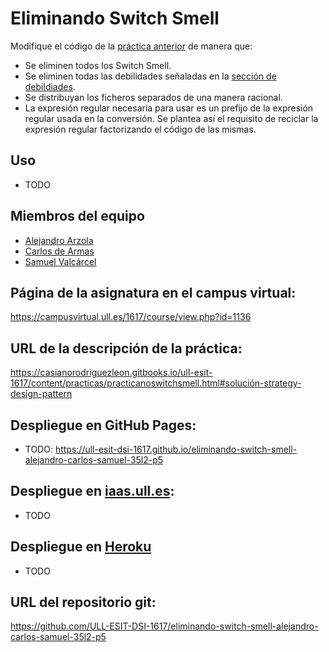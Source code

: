 # Eliminando Switch Smell

Modifique el código de la [práctica anterior](https://github.com/ULL-ESIT-DSI-1617/programacion-orientada-a-objetos-y-herencia-en-javascript-alejandro-carlos-samuel-35l2-p5) de manera que:
* Se eliminen todos los Switch Smell.
* Se eliminen todas las debilidades señaladas en la [sección de debildiades](https://casianorodriguezleon.gitbooks.io/ull-esit-1617/content/practicas/practicanoswitchsmell.html#debilidades).
* Se distribuyan los ficheros separados de una manera racional.
* La expresión regular necesaria para usar es un prefijo de la expresión regular usada en la conversión. Se plantea así el requisito de reciclar la expresión regular factorizando el código de las mismas.

## Uso

* TODO

## Miembros del equipo

* [Alejandro Arzola](http://aleag.github.io)
* [Carlos de Armas](http://alu0100816167.github.io)
* [Samuel Valcárcel](http://cosaca.github.io)

## Página de la asignatura en el campus virtual:

https://campusvirtual.ull.es/1617/course/view.php?id=1136

## URL de la descripción de la práctica:

https://casianorodriguezleon.gitbooks.io/ull-esit-1617/content/practicas/practicanoswitchsmell.html#solución-strategy-design-pattern

## Despliegue en GitHub Pages:

* TODO: https://ull-esit-dsi-1617.github.io/eliminando-switch-smell-alejandro-carlos-samuel-35l2-p5

## Despliegue en [iaas.ull.es](iaas.ull.es):

* TODO

## Despliegue en [Heroku](https://dashboard.heroku.com/login)

* TODO

## URL del repositorio git:

https://github.com/ULL-ESIT-DSI-1617/eliminando-switch-smell-alejandro-carlos-samuel-35l2-p5
